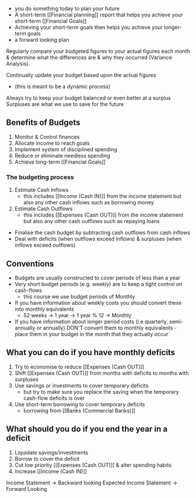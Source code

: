 - you do something today to plan your future
- A short-term [[Financial planning]] report that helps you achieve your short-term [[Financial Goals]]
- Achieving your short-term goals then helps you achieve your longer-term goals
- a forward looking plan

Regularly compare your budgeted figures to your actual figures each month & determine what the differences are & why they occurred (Variance Analysis).

Continually update your budget based upon the actual figures
- (this is meant to be a dynamic process)

Always try to keep your budget balanced or even better at a surplus
Surpluses are what we use to save for the future

## Benefits of Budgets
1. Monitor & Control finances
2. Allocate income to reach goals
3. Implement system of disciplined spending
4. Reduce or eliminate needless spending
5. Achieve long-term [[Financial Goals]]

### The budgeting process
1. Estimate Cash Inflows
	- this includes [[Income (Cash IN)]] from the income statement but also any other cash inflows such as borrowing money
2. Estimate Cash Outflows
	- this includes [[Expenses (Cash OUT)]] from the income statement but also any other cash outflows such as repaying loans

- Finalise the cash budget by subtracting cash outflows from cash inflows
- Deal with deficits (when outflows exceed inflows) & surpluses (when inflows exceed outflows)

## Conventions
- Budgets are usually constructed to cover periods of less than a year
- Very short budget periods (e.g. weekly) are to keep a tight control on cash-flows
	- this course we use budget periods of Monthly
- If you have information about weekly costs you should convert these into monthly equivalents
	- 52 weeks $\rightarrow$ 1 year $\rightarrow$ 1 year % 12 $\rightarrow$ Monthly
- If you have information about longer period costs (i.e quarterly, semi-annually or annually) DON'T convert them to monthly equivalents - place them in your budget in the month that they actually occur

## What you can do if you have monthly deficits
1. Try to economise to reduce [[Expenses (Cash OUT)]]
2. Shift [[Expenses (Cash OUT)]] from months with deficits to months with surpluses
3. Use savings or investments to cover temporary deficits
	- but try to make sure you replace the saving when the temporary cash-flow deficits is over
4. Use short-term borrowing to cover temporary deficits
	- borrowing from [[Banks (Commercial Banks)]]

## What should you do if you end the year in a deficit
1. Liquidate savings/investments
2. Borrow to cover the deficit
3. Cut low priority [[Expenses (Cash OUT)]] & alter spending habits
4. Increase [[Income (Cash IN)]]

Income Statement $\rightarrow$ Backward looking
Expected Income Statement $\rightarrow$ Forward Looking